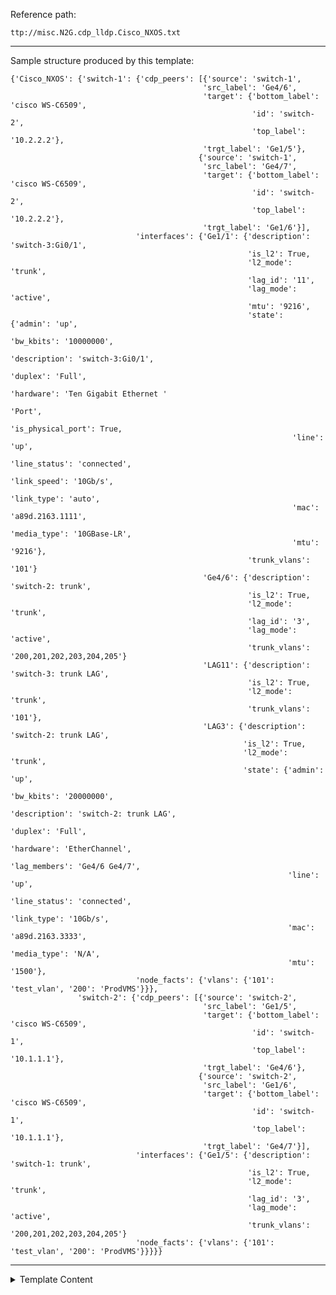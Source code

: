Reference path:
```
ttp://misc.N2G.cdp_lldp.Cisco_NXOS.txt
```

---



Sample structure produced by this template: 
```
{'Cisco_NXOS': {'switch-1': {'cdp_peers': [{'source': 'switch-1',
                                           'src_label': 'Ge4/6',
                                           'target': {'bottom_label': 'cisco WS-C6509',
                                                      'id': 'switch-2',
                                                      'top_label': '10.2.2.2'},
                                           'trgt_label': 'Ge1/5'},
                                          {'source': 'switch-1',
                                           'src_label': 'Ge4/7',
                                           'target': {'bottom_label': 'cisco WS-C6509',
                                                      'id': 'switch-2',
                                                      'top_label': '10.2.2.2'},
                                           'trgt_label': 'Ge1/6'}],
                            'interfaces': {'Ge1/1': {'description': 'switch-3:Gi0/1',
                                                     'is_l2': True,
                                                     'l2_mode': 'trunk',
                                                     'lag_id': '11',
                                                     'lag_mode': 'active',
                                                     'mtu': '9216',
                                                     'state': {'admin': 'up',
                                                               'bw_kbits': '10000000',
                                                               'description': 'switch-3:Gi0/1',
                                                               'duplex': 'Full',
                                                               'hardware': 'Ten Gigabit Ethernet '
                                                                           'Port',
                                                               'is_physical_port': True,
                                                               'line': 'up',
                                                               'line_status': 'connected',
                                                               'link_speed': '10Gb/s',
                                                               'link_type': 'auto',
                                                               'mac': 'a89d.2163.1111',
                                                               'media_type': '10GBase-LR',
                                                               'mtu': '9216'},
                                                     'trunk_vlans': '101'}
                                           'Ge4/6': {'description': 'switch-2: trunk',
                                                     'is_l2': True,
                                                     'l2_mode': 'trunk',
                                                     'lag_id': '3',
                                                     'lag_mode': 'active',
                                                     'trunk_vlans': '200,201,202,203,204,205'}
                                           'LAG11': {'description': 'switch-3: trunk LAG',
                                                     'is_l2': True,
                                                     'l2_mode': 'trunk',
                                                     'trunk_vlans': '101'},
                                           'LAG3': {'description': 'switch-2: trunk LAG',
                                                    'is_l2': True,
                                                    'l2_mode': 'trunk',
                                                    'state': {'admin': 'up',
                                                              'bw_kbits': '20000000',
                                                              'description': 'switch-2: trunk LAG',
                                                              'duplex': 'Full',
                                                              'hardware': 'EtherChannel',
                                                              'lag_members': 'Ge4/6 Ge4/7',
                                                              'line': 'up',
                                                              'line_status': 'connected',
                                                              'link_type': '10Gb/s',
                                                              'mac': 'a89d.2163.3333',
                                                              'media_type': 'N/A',
                                                              'mtu': '1500'},
                            'node_facts': {'vlans': {'101': 'test_vlan', '200': 'ProdVMS'}}},
               'switch-2': {'cdp_peers': [{'source': 'switch-2',
                                           'src_label': 'Ge1/5',
                                           'target': {'bottom_label': 'cisco WS-C6509',
                                                      'id': 'switch-1',
                                                      'top_label': '10.1.1.1'},
                                           'trgt_label': 'Ge4/6'},
                                          {'source': 'switch-2',
                                           'src_label': 'Ge1/6',
                                           'target': {'bottom_label': 'cisco WS-C6509',
                                                      'id': 'switch-1',
                                                      'top_label': '10.1.1.1'},
                                           'trgt_label': 'Ge4/7'}],
                            'interfaces': {'Ge1/5': {'description': 'switch-1: trunk',
                                                     'is_l2': True,
                                                     'l2_mode': 'trunk',
                                                     'lag_id': '3',
                                                     'lag_mode': 'active',
                                                     'trunk_vlans': '200,201,202,203,204,205'}
                            'node_facts': {'vlans': {'101': 'test_vlan', '200': 'ProdVMS'}}}}}
```



---

<details><summary>Template Content</summary>
```
<template name="Cisco_NXOS" results="per_template">
<doc>
Sample structure produced by this template: 
```
{'Cisco_NXOS': {'switch-1': {'cdp_peers': [{'source': 'switch-1',
                                           'src_label': 'Ge4/6',
                                           'target': {'bottom_label': 'cisco WS-C6509',
                                                      'id': 'switch-2',
                                                      'top_label': '10.2.2.2'},
                                           'trgt_label': 'Ge1/5'},
                                          {'source': 'switch-1',
                                           'src_label': 'Ge4/7',
                                           'target': {'bottom_label': 'cisco WS-C6509',
                                                      'id': 'switch-2',
                                                      'top_label': '10.2.2.2'},
                                           'trgt_label': 'Ge1/6'}],
                            'interfaces': {'Ge1/1': {'description': 'switch-3:Gi0/1',
                                                     'is_l2': True,
                                                     'l2_mode': 'trunk',
                                                     'lag_id': '11',
                                                     'lag_mode': 'active',
                                                     'mtu': '9216',
                                                     'state': {'admin': 'up',
                                                               'bw_kbits': '10000000',
                                                               'description': 'switch-3:Gi0/1',
                                                               'duplex': 'Full',
                                                               'hardware': 'Ten Gigabit Ethernet '
                                                                           'Port',
                                                               'is_physical_port': True,
                                                               'line': 'up',
                                                               'line_status': 'connected',
                                                               'link_speed': '10Gb/s',
                                                               'link_type': 'auto',
                                                               'mac': 'a89d.2163.1111',
                                                               'media_type': '10GBase-LR',
                                                               'mtu': '9216'},
                                                     'trunk_vlans': '101'}
                                           'Ge4/6': {'description': 'switch-2: trunk',
                                                     'is_l2': True,
                                                     'l2_mode': 'trunk',
                                                     'lag_id': '3',
                                                     'lag_mode': 'active',
                                                     'trunk_vlans': '200,201,202,203,204,205'}
                                           'LAG11': {'description': 'switch-3: trunk LAG',
                                                     'is_l2': True,
                                                     'l2_mode': 'trunk',
                                                     'trunk_vlans': '101'},
                                           'LAG3': {'description': 'switch-2: trunk LAG',
                                                    'is_l2': True,
                                                    'l2_mode': 'trunk',
                                                    'state': {'admin': 'up',
                                                              'bw_kbits': '20000000',
                                                              'description': 'switch-2: trunk LAG',
                                                              'duplex': 'Full',
                                                              'hardware': 'EtherChannel',
                                                              'lag_members': 'Ge4/6 Ge4/7',
                                                              'line': 'up',
                                                              'line_status': 'connected',
                                                              'link_type': '10Gb/s',
                                                              'mac': 'a89d.2163.3333',
                                                              'media_type': 'N/A',
                                                              'mtu': '1500'},
                            'node_facts': {'vlans': {'101': 'test_vlan', '200': 'ProdVMS'}}},
               'switch-2': {'cdp_peers': [{'source': 'switch-2',
                                           'src_label': 'Ge1/5',
                                           'target': {'bottom_label': 'cisco WS-C6509',
                                                      'id': 'switch-1',
                                                      'top_label': '10.1.1.1'},
                                           'trgt_label': 'Ge4/6'},
                                          {'source': 'switch-2',
                                           'src_label': 'Ge1/6',
                                           'target': {'bottom_label': 'cisco WS-C6509',
                                                      'id': 'switch-1',
                                                      'top_label': '10.1.1.1'},
                                           'trgt_label': 'Ge4/7'}],
                            'interfaces': {'Ge1/5': {'description': 'switch-1: trunk',
                                                     'is_l2': True,
                                                     'l2_mode': 'trunk',
                                                     'lag_id': '3',
                                                     'lag_mode': 'active',
                                                     'trunk_vlans': '200,201,202,203,204,205'}
                            'node_facts': {'vlans': {'101': 'test_vlan', '200': 'ProdVMS'}}}}}
```
</doc>

<vars>local_hostname="gethostname"</vars>

<macro>
def process_vlans(data):
    return {data["vid"]: data["name"]}
    
def check_is_physical_port(data):
    for item in _ttp_["vars"]["physical_ports"]:
        if data.startswith(item) and not "." in data:
            return data, {"is_physical_port": True}
    return data
</macro>

<macro>
def check_lldp_peer_name(data):
    undef_names = ["not advertised", "null"]
    if data.get("target.id", "").lower() in undef_names:
        data["target.id"] = data["data.chassis_id"]
    return data
</macro>

<input>url = "./Cisco_NXOS/"</input>

<!-- Interfaces configuration group -->
<group name="{{ local_hostname }}.interfaces**.{{ interface }}**">
interface {{ interface | resuball(IfsNormalize) }}
  description {{ description | re(".+") }}
  switchport {{ is_l2 | set(True) }}
  switchport access vlan {{ access_vlan }}
  switchport mode {{ l2_mode }}
  switchport trunk allowed vlan {{ trunk_vlans | unrange("-", ",") | joinmatches(",") }}
  switchport trunk allowed vlan add {{ trunk_vlans | unrange("-", ",") | joinmatches(",") }}
  channel-group {{ lag_id | DIGIT }} mode {{ lag_mode }}
  vpc {{ mlag_id | DIGIT }}
  mtu {{ mtu }}
  vrf member {{ vrf }}
  ip address {{ ip | joinmatches(",") }} 
  ip address {{ ip | joinmatches(",") }} secondary 
</group>

<group name="{{ local_hostname }}.interfaces**.{{ interface }}**.state">
{{ interface | _start_ | resuball(IfsNormalize) | macro("check_is_physical_port") }} is {{ admin | ORPHRASE }}, line protocol is {{ line }}, autostate enabled
{{ interface | _start_ | resuball(IfsNormalize) | macro("check_is_physical_port") }} is {{ line | ORPHRASE }}
admin state is {{ admin | ORPHRASE }},{{ ignore(".*") }}
admin state is {{ admin }}
  Belongs to {{ parent_lag }}
  Description: {{ description | re(".+") }} 
  Hardware: {{ hardware | ORPHRASE }}, address: {{ mac }} (bia {{ bia }})
  Hardware is {{ hardware }}, address is  {{ mac }}
  MTU {{ mtu }} bytes, BW {{ bw_kbits }} Kbit, DLY 10 usec
  Port mode is {{ mode }}
  {{ duplex }}-duplex, {{ link_speed | PHRASE }}, media type is {{ media_type }}
  {{ duplex }}-duplex, {{ link_speed | PHRASE | exclude(",media") }}
  Members in this channel: {{ lag_members | ORPHRASE }}
</group>

<!-- node_facts VLANs group -->
<group name="{{ local_hostname }}.node_facts.vlans**" macro="process_vlans">
vlan {{ vid | exclude(",") }}
  name {{ name | ORPHRASE | default("no name") }}
</group>

<!-- LLDP peers group -->
<group name="{{ local_hostname }}.lldp_peers*" chain="macro('check_lldp_peer_name') | expand()">
Chassis id: {{ data.chassis_id }}
Port id: {{ trgt_label | ORPHRASE | resuball(IfsNormalize) }}
Local Port id: {{ src_label | resuball(IfsNormalize) }}
Port Description: {{ data.peer_port_description | re(".+") }}
System Name: {{ target.id | ORPHRASE | split(".") | item(0) | split("(") | item(0) }}
System Description: {{ data.peer_system | ORPHRASE}}
System Capabilities: {{ data.peer_capabilities | ORPHRASE }}
Management Address: {{ target.top_label }}
{{ source | set("local_hostname") }}
</group>

<!-- CDP peers group -->
<group name="{{ local_hostname }}.cdp_peers*" expand="">
Device ID:{{ target.id | split(".") | item(0) | split("(") | item(0) }}
    IPv4 Address: {{ target.top_label }}
Platform: {{ target.bottom_label | ORPHRASE }}, Capabilities: {{ data.peer_capabilities | ORPHRASE }}
Interface: {{ src_label | resuball(IfsNormalize) }}, Port ID (outgoing port): {{ trgt_label | ORPHRASE | resuball(IfsNormalize) }}
MTU: {{ data.peer_mtu }}
Physical Location: {{ data.peer_location | ORPHRASE }}
{{ source | set("local_hostname") }}
</group>
</template>
```
</details>